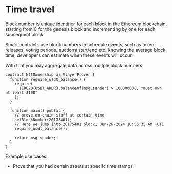 # Time travel 

Block number is unique identifier for each block in the Ethereum blockchain, starting from 0 for the genesis block and incrementing by one for each subsequent block.

Smart contracts use block numbers to schedule events, such as token releases, voting periods, auctions start/end etc. Knowing the average block time, developers can estimate when these events will occur. 

With that you may aggregate data across multple block numbers:

```solidity
contract NftOwnership is VlayerProver {
  function require_usdt_balance() {
    require(
      IERC20(USDT_ADDR).balanceOf(msg.sender) > 100000000, "must own at least $100"
    );
  }
  
  function main() public {
    // prove on-chain stuff at certain time
    setBlockNumber(20175401); 
    // Here we jump into 20175401 block, Jun-26-2024 10:55:35 AM +UTC 
    require_usdt_balance(); 
    
    return msg.sender;
  }
}
```

Example use cases: 
- Prove that you had certain assets at specifc time stamps    

